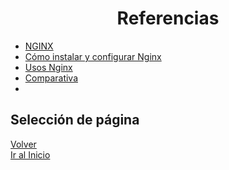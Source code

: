 <h1 align="center"> Referencias </h1>  

- [NGINX](https://nginx.org/en/docs/) 
- [Cómo instalar y configurar Nginx](https://ubuntu.com/tutorials/install-and-configure-nginx#1-overview) 
- [Usos Nginx](https://www.digitalocean.com/community/tutorials/how-to-install-nginx-on-ubuntu-20-04-es)
- [Comparativa](https://www.dreamhost.com/blog/nginx-vs-apache/)
- 

## Selección de página 
[Volver](./Casos-practicos.md)  
[Ir al Inicio](./README.md)  
